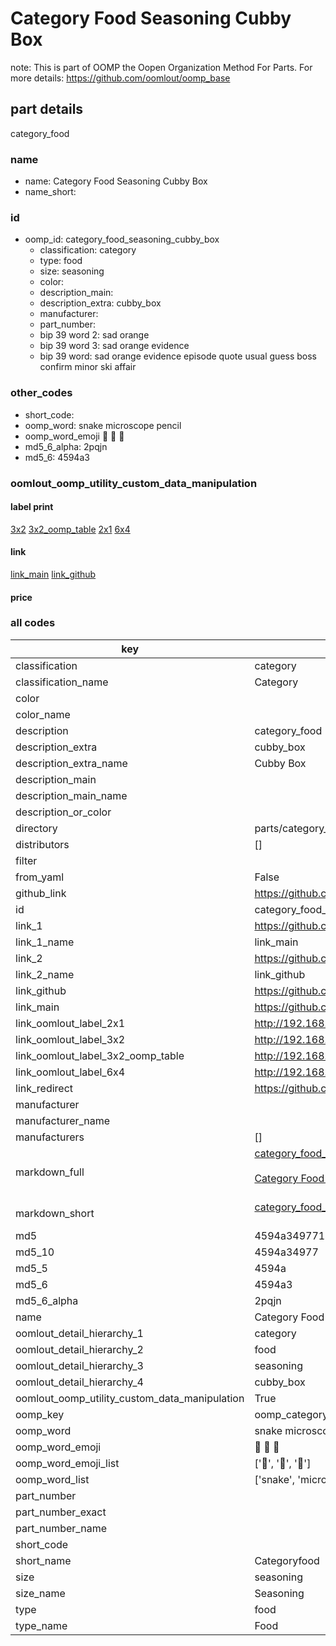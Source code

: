 # Category Food Seasoning Cubby Box  

note: This is part of OOMP the Oopen Organization Method For Parts. For more details: https://github.com/oomlout/oomp_base

##  part details
  



category_food



### name
* name: Category Food Seasoning Cubby Box
* name_short: 
### id
* oomp_id: category_food_seasoning_cubby_box
  * classification: category
  * type: food
  * size: seasoning
  * color: 
  * description_main: 
  * description_extra: cubby_box
  * manufacturer: 
  * part_number: 
  * bip 39 word 2: sad orange
  * bip 39 word 3: sad orange evidence
  * bip 39 word: sad orange evidence episode quote usual guess boss confirm minor ski affair

### other_codes
* short_code: 
* oomp_word: snake microscope pencil
* oomp_word_emoji :snake: :microscope: :pencil:
* md5_6_alpha: 2pqjn
* md5_6: 4594a3






### oomlout_oomp_utility_custom_data_manipulation
#### label print
[3x2](http://192.168.1.245:1112/?label=oomp%202pqjn)
[3x2_oomp_table](http://192.168.1.108:1112/?label=oomp%202pqjn)
[2x1](http://192.168.1.242:1112/?label=oomp%202pqjn)
[6x4](http://192.168.1.55:1112/?label=oomp%202pqjn)    

#### link

[link_main](https://github.com/oomlout/oomlout_oomp_version_1_messy/tree/main/parts/category_food_seasoning_cubby_box) [link_github](https://github.com/oomlout/oomlout_oomp_version_1_messy/tree/main/parts/category_food_seasoning_cubby_box)                             

#### price







### all codes 
| key | value |  
| --- | --- |  
| classification | category |  
| classification_name | Category |  
| color |  |  
| color_name |  |  
| description | category_food |  
| description_extra | cubby_box |  
| description_extra_name | Cubby Box |  
| description_main |  |  
| description_main_name |  |  
| description_or_color |   |  
| directory | parts/category_food_seasoning_cubby_box |  
| distributors | [] |  
| filter |  |  
| from_yaml | False |  
| github_link | https://github.com/oomlout/oomlout_oomp_part_src/tree/main/parts/category_food_seasoning_cubby_box |  
| id | category_food_seasoning_cubby_box |  
| link_1 | https://github.com/oomlout/oomlout_oomp_version_1_messy/tree/main/parts/category_food_seasoning_cubby_box |  
| link_1_name | link_main |  
| link_2 | https://github.com/oomlout/oomlout_oomp_version_1_messy/tree/main/parts/category_food_seasoning_cubby_box |  
| link_2_name | link_github |  
| link_github | https://github.com/oomlout/oomlout_oomp_version_1_messy/tree/main/parts/category_food_seasoning_cubby_box |  
| link_main | https://github.com/oomlout/oomlout_oomp_version_1_messy/tree/main/parts/category_food_seasoning_cubby_box |  
| link_oomlout_label_2x1 | http://192.168.1.242:1112/?label=oomp%202pqjn |  
| link_oomlout_label_3x2 | http://192.168.1.245:1112/?label=oomp%202pqjn |  
| link_oomlout_label_3x2_oomp_table | http://192.168.1.108:1112/?label=oomp%202pqjn |  
| link_oomlout_label_6x4 | http://192.168.1.55:1112/?label=oomp%202pqjn |  
| link_redirect | https://github.com/oomlout/oomlout_oomp_version_1_messy/tree/main/parts/category_food_seasoning_cubby_box |  
| manufacturer |  |  
| manufacturer_name |  |  
| manufacturers | [] |  
| markdown_full | [category_food_seasoning_cubby_box](none)<br>[](none)<br>[Category Food Seasoning Cubby Box](none)<br><br> |  
| markdown_short | [category_food_seasoning_cubby_box](none)<br><br> |  
| md5 | 4594a349771a2cefc0d804be9ba6f5ed |  
| md5_10 | 4594a34977 |  
| md5_5 | 4594a |  
| md5_6 | 4594a3 |  
| md5_6_alpha | 2pqjn |  
| name | Category Food Seasoning Cubby Box |  
| oomlout_detail_hierarchy_1 | category |  
| oomlout_detail_hierarchy_2 | food |  
| oomlout_detail_hierarchy_3 | seasoning |  
| oomlout_detail_hierarchy_4 | cubby_box |  
| oomlout_oomp_utility_custom_data_manipulation | True |  
| oomp_key | oomp_category_food_seasoning_cubby_box |  
| oomp_word | snake microscope pencil |  
| oomp_word_emoji | :snake: :microscope: :pencil: |  
| oomp_word_emoji_list | [':snake:', ':microscope:', ':pencil:'] |  
| oomp_word_list | ['snake', 'microscope', 'pencil'] |  
| part_number |  |  
| part_number_exact |  |  
| part_number_name |  |  
| short_code |  |  
| short_name | Categoryfood |  
| size | seasoning |  
| size_name | Seasoning |  
| type | food |  
| type_name | Food |  
